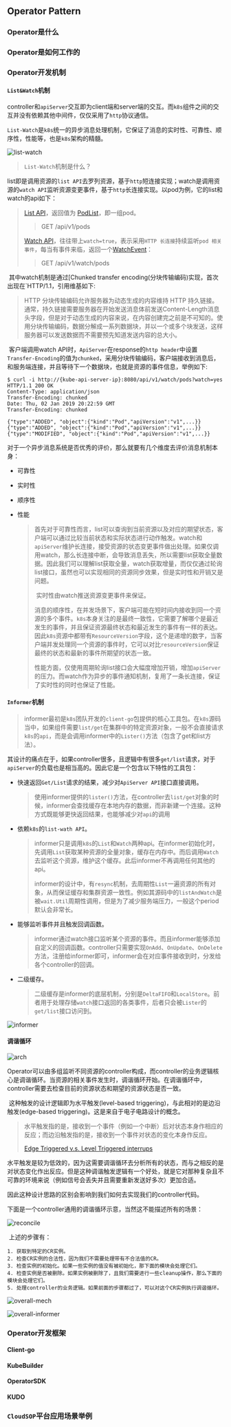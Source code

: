 ## Operator Pattern

### Operator是什么



### Operator是如何工作的



### Operator开发机制



#### `List&Watch`机制

​	controller和`apiServer`交互即为client端和server端的交互。而`k8s`组件之间的交互并没有依赖其他中间件，仅仅采用了`http`协议通信。

​	`List-Watch`是`k8s`统一的异步消息处理机制，它保证了消息的实时性、可靠性、顺序性，性能等，也是`k8s`架构的精髓。

![list-watch](https://static.oschina.net/uploads/img/201607/14120254_zvta.png)

>`List-Watch`机制是什么？

​	list即是调用资源的`list API`去罗列资源，基于`http`短连接实现；watch是调用资源的`watch API`监听资源变更事件，基于`http`长连接实现。以pod为例，它的list和watch的api如下：

>[List API](https://v1-10.docs.kubernetes.io/docs/reference/generated/kubernetes-api/v1.10/#list-all-namespaces-63)，返回值为 [PodList](https://v1-10.docs.kubernetes.io/docs/reference/generated/kubernetes-api/v1.10/#podlist-v1-core)，即一组pod。
>
>>GET /api/v1/pods
>
>[Watch API](https://link.zhihu.com/?target=https%3A//v1-10.docs.kubernetes.io/docs/reference/generated/kubernetes-api/v1.10/%23watch-list-all-namespaces-66)，往往带上`watch=true`，表示采用`HTTP 长连接`持续监听`pod 相关事件`，每当有事件来临，返回一个[WatchEvent](https://link.zhihu.com/?target=https%3A//v1-10.docs.kubernetes.io/docs/reference/generated/kubernetes-api/v1.10/%23watchevent-v1-meta)：
>
>>GET /api/v1/watch/pods

​	其中watch机制是通过[Chunked transfer encoding(分块传输编码)实现，首次出现在`HTTP/1.1，引用维基如下:

>HTTP 分块传输编码允许服务器为动态生成的内容维持 HTTP 持久链接。通常，持久链接需要服务器在开始发送消息体前发送Content-Length消息头字段，但是对于动态生成的内容来说，在内容创建完之前是不可知的。使用分块传输编码，数据分解成一系列数据块，并以一个或多个块发送，这样服务器可以发送数据而不需要预先知道发送内容的总大小。

​	客户端调用watch API时，`ApiServer`在response的`http header`中设置`Transfer-Encoding`的值为`chunked`，采用分块传输编码，客户端接收到消息后，和服务端连接，并且等待下一个数据块，也就是资源的事件信息，举例如下:

```shell
$ curl -i http://{kube-api-server-ip}:8080/api/v1/watch/pods?watch=yes
HTTP/1.1 200 OK
Content-Type: application/json
Transfer-Encoding: chunked
Date: Thu, 02 Jan 2019 20:22:59 GMT
Transfer-Encoding: chunked

{"type":"ADDED", "object":{"kind":"Pod","apiVersion":"v1",...}}
{"type":"ADDED", "object":{"kind":"Pod","apiVersion":"v1",...}}
{"type":"MODIFIED", "object":{"kind":"Pod","apiVersion":"v1",...}}
```

​	对于一个异步消息系统是否优秀的评价，那么就要有几个维度去评价消息机制本身：

- 可靠性

- 实时性

- 顺序性

- 性能

  >​	首先对于可靠性而言，list可以查询到当前资源以及对应的期望状态，客户端可以通过比较当前状态和实际状态进行动作触发。watch和`apiServer`维护长连接，接受资源的状态变更事件做出处理。如果仅调用watch，那么长连接中断，会导致消息丢失，所以需要list获取全量数据。因此我们可以理解list获取全量，watch获取增量，而仅仅通过轮询list接口，虽然也可以实现相同的资源同步效果，但是实时性和开销又是问题。
  >
  >​	实时性由watch推送资源变更事件来保证。
  >
  >​	消息的顺序性，在并发场景下，客户端可能在短时间内接收到同一个资源的多个事件。`k8s`本身关注的是最终一致性，它需要了解哪个是最近发生的事件，并且保证资源最终状态和最近发生的事件有一样的表达。因此`k8s`资源中都带有`ResourceVersion`字段，这个是递增的数字，当客户端并发处理同一个资源的事件时，它可以对比`resourceVersion`保证最终的状态和最新的事件所期望的状态一致。
  >
  >​	性能方面，仅使用周期轮询list接口会大幅度增加开销，增加`apiServer`的压力。而watch作为异步的事件通知机制，复用了一条长连接，保证了实时性的同时也保证了性能。

#### `Informer`机制

> ​	informer最初是`k8s`团队开发的`client-go`包提供的核心工具包。在`k8s`源码当中，如果组件需要`list/get`在集群中的特定资源对象，一般不会直接请求`k8s`的`api`，而是会调用informer中的`Lister()`方法（包含了get和list方法）。

​	其设计的痛点在于，如果controller很多，且逻辑中有很多`get/list`请求，对于`apiServer`的负载也是相当高的。因此它是一个包含以下特性的工具包：

- 快速返回`Get/List`请求的结果，减少对`ApiServer API`接口直接调用。

  >​	使用informer提供的`lister()`方法，在controller去`list/get`对象的时候，informer会查找缓存在本地内存的数据，而非新建一个连接。这种方式既能够更快返回结果，也能够减少对`api`的调用

- 依赖`k8s`的`list-wath API`。

  >​	informer只是调用`k8s`的`List`和`Watch`两种api。在informer初始化时，先调用`List`获取某种资源的全量对象，缓存在内存中。而后调用`Watch`去监听这个资源，维护这个缓存。此后informer不再调用任何其他的api。
  >
  >​	informer的设计中，有`resync`机制，去周期性`List`一遍资源的所有对象，从而保证缓存和集群资源一致性。例如其源码中的`listAndWatch`是被`wait.Util`周期性调用，但是为了减少服务端压力，一般这个period默认会非常长。

- 能够监听事件并且触发回调函数。

  >​	informer通过watch接口监听某个资源的事件。而且informer能够添加自定义的回调函数。controller只需要实现`OnAdd`、`OnUpdate`、`OnDelete`方法，注册给informer即可，informer会在对应事件接收到时，分发给各个controller的回调。

- 二级缓存。

  >​	二级缓存是informer的底层机制，分别是`DeltaFIFO`和`LocalStore`。前者用于处理存储`watch`接口返回的各类事件，后者只会被`Lister`的`get/list`接口访问到。

![informer](https://smartkeyerror.oss-cn-shenzhen.aliyuncs.com/ZeroMind/Kubernetes/Informer/informer-ar.png)

#### 调谐循环

![arch](https://assets.openshift.com/hubfs/Imported_Blog_Media/rafop1.png)

​	Operator可以由多组监听不同资源的controller构成，而controller的业务逻辑核心是调谐循环。当资源的相关事件发生时，调谐循环开始。在调谐循环中，controller需要去检查目前的资源状态和期望的资源状态是否一致。

​	这种触发的设计逻辑即为水平触发(level-based triggering)，与此相对的是边沿触发(edge-based triggering)。这是来自于电子电路设计的概念。

>水平触发指的是，接收到一个事件（例如一个中断）后对状态本身作相应的反应；而边沿触发指的是，接收到一个事件对状态的变化本身作反应。
>
>[Edge Triggered v.s. Level Triggered interrups](http://venkateshabbarapu.blogspot.com/2013/03/edge-triggered-vs-level-triggered.html)

​	水平触发是较为低效的，因为这需要调谐循环去分析所有的状态，而与之相反的是对状态变化作出反应。但是这种调谐触发逻辑有一个好处，就是它对那种复杂且不可靠的环境来说（例如信号会丢失并且需要重新发送好多次）更加合适。

​	因此这种设计思路的区别会影响到我们如何去实现我们的controller代码。

​	下面是一个controller通用的调谐循环示意，当然这不能描述所有的场景：

![reconcile](https://assets.openshift.com/hubfs/Imported_Blog_Media/rafop3.png)

​	上述的步骤有：

	1. 获取到特定的CR实例。
 	2. 检查CR实例的合法性，因为我们不需要处理带有不合法值的CR。
 	3. 检查实例的初始化。如果一些实例的值没有被初始化，那下面的模块会处理它们。
 	4. 检查实例是否被删除。如果实例被删除了，且我们需要进行一些cleanup操作，那么下面的模块会处理它们。
 	5. 处理controller的业务逻辑。如果前面的步骤都过了，可以对这个CR实例执行调谐循环。

![overall-mech](https://user-images.githubusercontent.com/57335825/116524709-45c15f80-a90a-11eb-87a1-447527d07f7b.png)



![overall-informer](https://octetz.s3.us-east-2.amazonaws.com/k8s-controllers-vs-operators/client-go-flow.png)

### Operator开发框架

#### Client-go

#### KubeBuilder

#### OperatorSDK

#### KUDO

### `CloudSOP`平台应用场景举例

